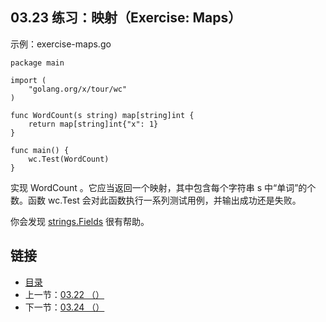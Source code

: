 ## 03.23 练习：映射（Exercise: Maps）

示例：exercise-maps.go

    package main

    import (
    	"golang.org/x/tour/wc"
    )

    func WordCount(s string) map[string]int {
    	return map[string]int{"x": 1}
    }

    func main() {
    	wc.Test(WordCount)
    }

实现 WordCount 。它应当返回一个映射，其中包含每个字符串 s 中“单词”的个数。函数 wc.Test 会对此函数执行一系列测试用例，并输出成功还是失败。

你会发现 [strings.Fields](https://go-zh.org/pkg/strings/#Fields) 很有帮助。

## 链接
* [目录](https://github.com/gnefiy/go-zh/blob/master/tour/directory.md)
* 上一节：[03.22 （）](https://github.com/gnefiy/go-zh/blob/master/tour/moretypes/03.22.md)
* 下一节：[03.24 （）](https://github.com/gnefiy/go-zh/blob/master/tour/moretypes/03.24.md)
